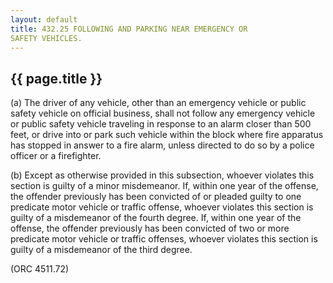 ```yaml
---
layout: default 
title: 432.25 FOLLOWING AND PARKING NEAR EMERGENCY OR
SAFETY VEHICLES.
---
```


{{ page.title }}
----------------

​(a) The driver of any vehicle, other than an emergency vehicle or
public safety vehicle on official business, shall not follow any
emergency vehicle or public safety vehicle traveling in response to an
alarm closer than 500 feet, or drive into or park such vehicle within
the block where fire apparatus has stopped in answer to a fire alarm,
unless directed to do so by a police officer or a firefighter.

​(b) Except as otherwise provided in this subsection, whoever violates
this section is guilty of a minor misdemeanor. If, within one year of
the offense, the offender previously has been convicted of or pleaded
guilty to one predicate motor vehicle or traffic offense, whoever
violates this section is guilty of a misdemeanor of the fourth degree.
If, within one year of the offense, the offender previously has been
convicted of two or more predicate motor vehicle or traffic offenses,
whoever violates this section is guilty of a misdemeanor of the third
degree.

(ORC 4511.72)
